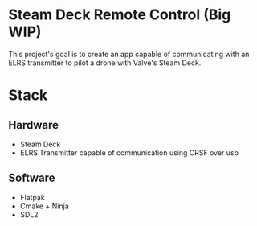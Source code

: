 # Steam Deck Remote Control (Big WIP)
This project's goal is to create an app capable of communicating with an ELRS transmitter to pilot a drone with Valve's Steam Deck.

# Stack
## Hardware
- Steam Deck
- ELRS Transmitter capable of communication using CRSF over usb

## Software
- Flatpak
- Cmake + Ninja
- SDL2
